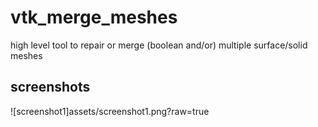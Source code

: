 # vtk_merge_meshes
high level tool to repair or merge (boolean and/or) multiple surface/solid meshes

## screenshots
![screenshot1]assets/screenshot1.png?raw=true
